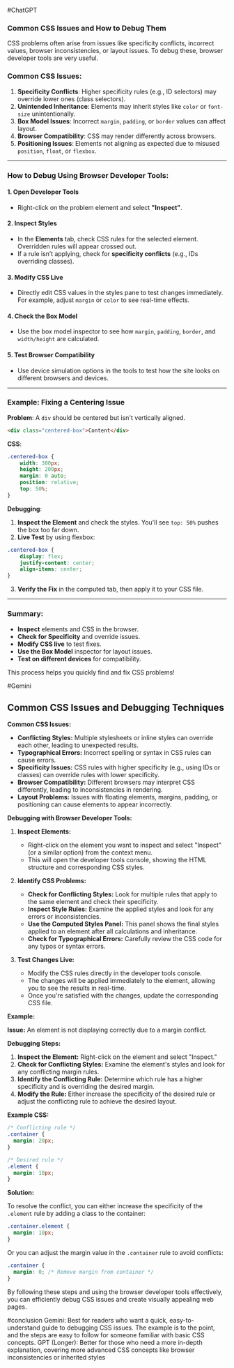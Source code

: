 #ChatGPT
### **Common CSS Issues and How to Debug Them**

CSS problems often arise from issues like specificity conflicts, incorrect values, browser inconsistencies, or layout issues. To debug these, browser developer tools are very useful.

### **Common CSS Issues**:
1. **Specificity Conflicts**: Higher specificity rules (e.g., ID selectors) may override lower ones (class selectors).
2. **Unintended Inheritance**: Elements may inherit styles like `color` or `font-size` unintentionally.
3. **Box Model Issues**: Incorrect `margin`, `padding`, or `border` values can affect layout.
4. **Browser Compatibility**: CSS may render differently across browsers.
5. **Positioning Issues**: Elements not aligning as expected due to misused `position`, `float`, or `flexbox`.

---

### **How to Debug Using Browser Developer Tools**:

#### 1. **Open Developer Tools**
   - Right-click on the problem element and select **"Inspect"**.

#### 2. **Inspect Styles**
   - In the **Elements** tab, check CSS rules for the selected element. Overridden rules will appear crossed out.
   - If a rule isn’t applying, check for **specificity conflicts** (e.g., IDs overriding classes).

#### 3. **Modify CSS Live**
   - Directly edit CSS values in the styles pane to test changes immediately. For example, adjust `margin` or `color` to see real-time effects.

#### 4. **Check the Box Model**
   - Use the box model inspector to see how `margin`, `padding`, `border`, and `width/height` are calculated.

#### 5. **Test Browser Compatibility**
   - Use device simulation options in the tools to test how the site looks on different browsers and devices.

---

### **Example: Fixing a Centering Issue**

**Problem**: A `div` should be centered but isn't vertically aligned.

```html
<div class="centered-box">Content</div>
```

**CSS**:
```css
.centered-box {
    width: 300px;
    height: 200px;
    margin: 0 auto;
    position: relative;
    top: 50%;
}
```

**Debugging**:
1. **Inspect the Element** and check the styles. You'll see `top: 50%` pushes the box too far down.
2. **Live Test** by using flexbox:
```css
.centered-box {
    display: flex;
    justify-content: center;
    align-items: center;
}
```
3. **Verify the Fix** in the computed tab, then apply it to your CSS file.

---

### **Summary**:
- **Inspect** elements and CSS in the browser.
- **Check for Specificity** and override issues.
- **Modify CSS live** to test fixes.
- **Use the Box Model** inspector for layout issues.
- **Test on different devices** for compatibility.

This process helps you quickly find and fix CSS problems!



#Gemini
## Common CSS Issues and Debugging Techniques

**Common CSS Issues:**

* **Conflicting Styles:** Multiple stylesheets or inline styles can override each other, leading to unexpected results.
* **Typographical Errors:** Incorrect spelling or syntax in CSS rules can cause errors.
* **Specificity Issues:** CSS rules with higher specificity (e.g., using IDs or classes) can override rules with lower specificity.
* **Browser Compatibility:** Different browsers may interpret CSS differently, leading to inconsistencies in rendering.
* **Layout Problems:** Issues with floating elements, margins, padding, or positioning can cause elements to appear incorrectly.

**Debugging with Browser Developer Tools:**

1. **Inspect Elements:**
   * Right-click on the element you want to inspect and select "Inspect" (or a similar option) from the context menu.
   * This will open the developer tools console, showing the HTML structure and corresponding CSS styles.

2. **Identify CSS Problems:**
   * **Check for Conflicting Styles:** Look for multiple rules that apply to the same element and check their specificity.
   * **Inspect Style Rules:** Examine the applied styles and look for any errors or inconsistencies.
   * **Use the Computed Styles Panel:** This panel shows the final styles applied to an element after all calculations and inheritance.
   * **Check for Typographical Errors:** Carefully review the CSS code for any typos or syntax errors.

3. **Test Changes Live:**
   * Modify the CSS rules directly in the developer tools console.
   * The changes will be applied immediately to the element, allowing you to see the results in real-time.
   * Once you're satisfied with the changes, update the corresponding CSS file.

**Example:**

**Issue:** An element is not displaying correctly due to a margin conflict.

**Debugging Steps:**

1. **Inspect the Element:** Right-click on the element and select "Inspect."
2. **Check for Conflicting Styles:** Examine the element's styles and look for any conflicting margin rules.
3. **Identify the Conflicting Rule:** Determine which rule has a higher specificity and is overriding the desired margin.
4. **Modify the Rule:** Either increase the specificity of the desired rule or adjust the conflicting rule to achieve the desired layout.

**Example CSS:**

```css
/* Conflicting rule */
.container {
  margin: 20px;
}

/* Desired rule */
.element {
  margin: 10px;
}
```

**Solution:**

To resolve the conflict, you can either increase the specificity of the `.element` rule by adding a class to the container:

```css
.container.element {
  margin: 10px;
}
```

Or you can adjust the margin value in the `.container` rule to avoid conflicts:

```css
.container {
  margin: 0; /* Remove margin from container */
}
```

By following these steps and using the browser developer tools effectively, you can efficiently debug CSS issues and create visually appealing web pages.





#conclusion
Gemini: Best for readers who want a quick, easy-to-understand guide to debugging CSS issues. The example is to the point, and the steps are easy to follow for someone familiar with basic CSS concepts.
GPT (Longer): Better for those who need a more in-depth explanation, covering more advanced CSS concepts like browser inconsistencies or inherited styles